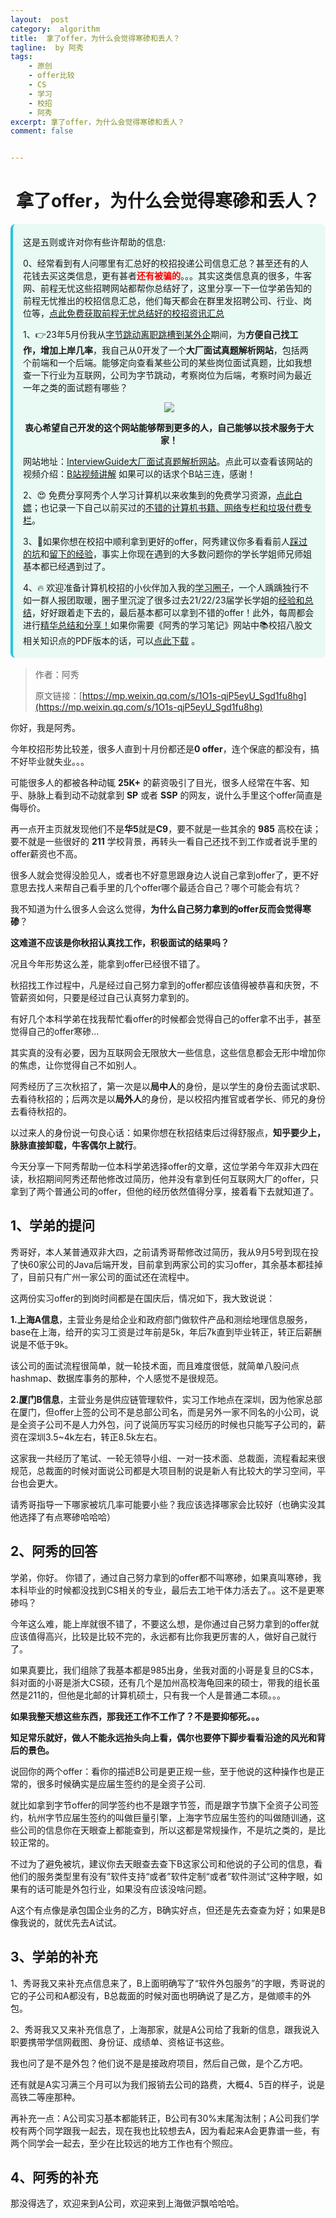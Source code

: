 ```yaml
---
layout:  post
category:  algorithm
title:  拿了offer，为什么会觉得寒碜和丢人？
tagline:  by 阿秀
tags:
    - 原创
    - offer比较
    - CS
    - 学习
    - 校招
    - 阿秀
excerpt: 拿了offer，为什么会觉得寒碜和丢人？
comment: false


---
```




<h1 align="center">拿了offer，为什么会觉得寒碜和丢人？</h1>

<div style="border-color: #24C6DC;
            background-color: #e9f9f3;         
            margin: 1rem 0;
        padding: .25rem 1rem;
        border-left-width: .3rem;
        border-left-style: solid;
        border-radius: .5rem;
        color: inherit;">
  <p>这是五则或许对你有些许帮助的信息:</p>
<p>0、经常看到有人问哪里有汇总好的校招投递公司信息汇总？甚至还有的人花钱去买这类信息，更有甚者<span style="font-weight:bold;color:red">还有被骗的</span>。。。其实这类信息真的很多，牛客网、前程无忧这些招聘网站都帮你总结好了，这里分享一下一位学弟告知的前程无忧推出的校招信息汇总，他们每天都会在群里发招聘公司、行业、岗位等，<a href="https://mp.weixin.qq.com/s/XVrkXg5P0Z7rWhDAWkJDWA" target="_blank">点此免费获取前程无忧总结好的校招资讯汇总</a></p>  <p>1、👉23年5月份我从<a style="text-decoration: underline" href="https://mp.weixin.qq.com/s/zKItpGwIkHKK4g2aOlL2rA" target="_blank">字节跳动离职跳槽到某外企</a>期间，为<span style="font-weight:bold">方便自己找工作，增加上岸几率</span>，我自己从0开发了一个<span style="font-weight:bold">大厂面试真题解析网站</span>，包括两个前端和一个后端。能够定向查看某些公司的某些岗位面试真题，比如我想查一下行业为互联网，公司为字节跳动，考察岗位为后端，考察时间为最近一年之类的面试题有哪些？
<div align="center">
  <a  style="text-decoration: underline" href="https://top.interviewguide.cn/" target="_blank">  <img src="http://oss.interviewguide.cn/img/202308091638172.png" style="zoom:100%;" /></a>
<p style="font-weight:bold">衷心希望自己开发的这个网站能够帮到更多的人，自己能够以技术服务于大家！</p>
</div>网站地址：<a style="text-decoration: underline" href="https://top.interviewguide.cn/" target="_blank">InterviewGuide大厂面试真题解析网站</a>。点此可以查看该网站的视频介绍：<a style="text-decoration: underline" href="https://www.bilibili.com/video/BV1f94y1C7BL" target="_blank">B站视频讲解</a>   如果可以的话求个B站三连，感谢！
  </p> 
  <p>2、😍
    免费分享阿秀个人学习计算机以来收集到的免费学习资源，<a style="text-decoration: underline" href="/notes/07-resources/01-free/01-introduce.html" target="_blank">点此白嫖</a>；也记录一下自己以前买过的<a style="text-decoration: underline" href="/notes/07-resources/02-precious.html" target="_blank">不错的计算机书籍、网络专栏和垃圾付费专栏</a>。
  </p>
  <p>3、🚀如果你想在校招中顺利拿到更好的offer，阿秀建议你多看看前人<a style="text-decoration: underline" href="https://www.yuque.com/tuobaaxiu/httmmc/npg1k81zeq4wfpyz" target="_blank">踩过的坑</a>和<a style="text-decoration: underline"  target="_blank" href="https://www.yuque.com/tuobaaxiu/httmmc/gge9ppd0mbu2d3dp">留下的经验</a>，事实上你现在遇到的大多数问题你的学长学姐师兄师姐基本都已经遇到过了。
  </p>
  <p>4、🔥 欢迎准备计算机校招的小伙伴加入我的<a  style="text-decoration: underline" href="https://www.yuque.com/tuobaaxiu/httmmc/xg0otqvc17wfx4u9" target="_blank">学习圈子</a>，一个人踽踽独行不如一群人报团取暖，圈子里沉淀了很多过去21/22/23届学长学姐的<a  style="text-decoration: underline" href="https://www.yuque.com/tuobaaxiu/httmmc/gge9ppd0mbu2d3dp" target="_blank">经验和总结</a>，好好跟着走下去的，最后基本都可以拿到不错的offer！此外，每周都会进行<a  style="text-decoration: underline" href="https://www.yuque.com/tuobaaxiu/httmmc/npg1k81zeq4wfpyz" target="_blank">精华总结和分享！</a>如果你需要《阿秀的学习笔记》网站中📚︎校招八股文相关知识点的PDF版本的话，可以<a style="text-decoration: underline" href="https://www.yuque.com/tuobaaxiu/httmmc/qs0yn66apvkzw0ps" target="_blank">点此下载</a> 。</p>   </div>


> 作者：阿秀
>
> 原文链接：[https://mp.weixin.qq.com/s/1O1s-qjP5eyU_Sgd1fu8hg](https://mp.weixin.qq.com/s/1O1s-qjP5eyU_Sgd1fu8hg)





你好，我是阿秀。

今年校招形势比较差，很多人直到十月份都还是**0 offer**，连个保底的都没有，搞不好毕业就失业。。。

可能很多人的都被各种动辄 **25K+** 的薪资吸引了目光，很多人经常在牛客、知乎、脉脉上看到动不动就拿到 **SP** 或者 **SSP** 的网友，说什么手里这个offer简直是侮辱价。

再一点开主页就发现他们不是**华5**就是**C9**，要不就是一些其余的 **985** 高校在读；要不就是一些很好的 **211** 学校背景，再转头一看自己还找不到工作或者说手里的offer薪资也不高。

很多人就会觉得没脸见人，或者也不好意思跟身边人说自己拿到offer了，更不好意思去找人来帮自己看手里的几个offer哪个最适合自己？哪个可能会有坑？

我不知道为什么很多人会这么觉得，**为什么自己努力拿到的offer反而会觉得寒碜**？

**这难道不应该是你秋招认真找工作，积极面试的结果吗？**

况且今年形势这么差，能拿到offer已经很不错了。

秋招找工作过程中，凡是经过自己努力拿到的offer都应该值得被恭喜和庆贺，不管薪资如何，只要是经过自己认真努力拿到的。

有好几个本科学弟在找我帮忙看offer的时候都会觉得自己的offer拿不出手，甚至觉得自己的offer寒碜...

其实真的没有必要，因为互联网会无限放大一些信息，这些信息都会无形中增加你的焦虑，让你觉得自己不如别人。

阿秀经历了三次秋招了，第一次是以**局中人**的身份，是以学生的身份去面试求职、去看待秋招的；后两次是以**局外人**的身份，是以校招内推官或者学长、师兄的身份去看待秋招的。

以过来人的身份说一句良心话：如果你想在秋招结束后过得舒服点，**知乎要少上，脉脉直接卸载，牛客偶尔上就行**。

今天分享一下阿秀帮助一位本科学弟选择offer的文章，这位学弟今年双非大四在读，秋招期间阿秀还帮他修改过简历，他并没有拿到任何互联网大厂的offer，只拿到了两个普通公司的offer，但他的经历依然值得分享，接着看下去就知道了。

## 1、学弟的提问

秀哥好，本人某普通双非大四，之前请秀哥帮修改过简历，我从9月5号到现在投了快60家公司的Java后端开发，目前拿到两家公司的实习offer，其余基本都挂掉了，目前只有广州一家公司的面试还在流程中。

这两份实习offer的到岗时间都是在国庆后，情况如下，我大致说说：

**1.上海A信息**，主营业务是给企业和政府部门做软件产品和测绘地理信息服务，base在上海，给开的实习工资是过年前是5k，年后7k直到毕业转正，转正后薪酬说是不低于9k。

该公司的面试流程很简单，就一轮技术面，而且难度很低，就简单八股问点hashmap、数据库事务的那种，个人感觉不是很规范。

**2.厦门B信息**，主营业务是供应链管理软件，实习工作地点在深圳，因为他家总部在厦门，但offer上签的公司不是总部公司名，而是另外一家不同名的小公司，说是全资子公司不是人力外包，问了说简历写实习经历的时候也只能写子公司的，薪资在深圳3.5~4k左右，转正8.5k左右。

这家我一共经历了笔试、一轮无领导小组、一对一技术面、总裁面，流程看起来很规范，总裁面的时候对面说公司都是大项目制的说是新人有比较大的学习空间，平台也会更大。 

请秀哥指导一下哪家被坑几率可能要小些？我应该选择哪家会比较好（也确实没其他选择了有点寒碜哈哈哈）





## 2、阿秀的回答

学弟，你好。 你错了，通过自己努力拿到的offer都不叫寒碜，如果真叫寒碜，我本科毕业的时候都没找到CS相关的专业，最后去工地干体力活去了。。这不是更寒碜吗？

今年这么难，能上岸就很不错了，不要这么想，是你通过自己努力拿到的offer就应该值得高兴，比较是比较不完的，永远都有比你我更厉害的人，做好自己就行了。

如果真要比，我们组除了我基本都是985出身，坐我对面的小哥是复旦的CS本，斜对面的小哥是浙大CS硕，还有几个是加州高校海龟回来的硕士，带我的组长虽然是211的，但他是北邮的计算机硕士，只有我一个人是普通二本硕。。。

**如果我整天想这些东西，那我还工作不工作了？不是要抑郁死。。。**

**知足常乐就好，做人不能永远抬头向上看，偶尔也要停下脚步看看沿途的风光和背后的景色。**

说回你的两个offer：看你的描述B公司是更正规一些，至于他说的这种操作也是正常的，很多时候确实是应届生签约的是全资子公司.

就比如拿到字节offer的同学签约也不是跟字节签，而是跟字节旗下全资子公司签约，杭州字节应届生签约的叫做巨量引擎，上海字节应届生签约的叫做随训通，这些公司的信息你在天眼查上都能查到，所以这都是常规操作，不是坑之类的，是比较正常的。 

不过为了避免被坑，建议你去天眼查去查下B这家公司和他说的子公司的信息，看他们的服务类型里有没有”软件支持“或者”软件定制“或者”软件测试“这种字眼，如果有的话可能是外包行业，如果没有应该没啥问题。 

A这个有点像是承包国企业务的乙方，B确实好点，但还是先去查查为好；如果是B像我说的，就优先去A试试。

## 3、学弟的补充

1、秀哥我又来补充点信息来了，B上面明确写了“软件外包服务”的字眼，秀哥说的它的子公司和A都没有，B总裁面的时候对面也明确说了是乙方，是做顺丰的外包。

2、秀哥我又又来补充信息了，上海那家，就是A公司给了我新的信息，跟我说入职要携带学信网截图、身份证、成绩单、资格证书这些。

我也问了是不是外包？他们说不是是接政府项目，然后自己做，是个乙方吧。

还有就是A实习满三个月可以为我们报销去公司的路费，大概4、5百的样子，说是高铁二等座那种。

再补充一点：A公司实习基本都能转正，B公司有30%末尾淘汰制；A公司我们学校有两个同学跟我一起去，现在我也比较想去A，因为看起来A会更靠谱一些，有两个同学会一起去，至少在比较远的地方工作也有个照应。

## 4、阿秀的补充

那没得选了，欢迎来到A公司，欢迎来到上海做沪飘哈哈哈。

